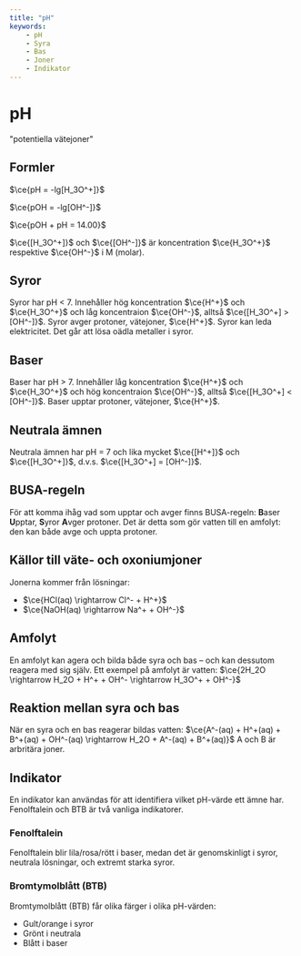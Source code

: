 ```yaml
---
title: "pH"
keywords:
    - pH
    - Syra
    - Bas
    - Joner
    - Indikator
---
```


# pH
"potentiella vätejoner"

## Formler
$\ce{pH = -lg[H_3O^+]}$

$\ce{pOH = -lg[OH^-]}$

$\ce{pOH + pH = 14.00}$

$\ce{[H_3O^+]}$ och $\ce{[OH^-]}$ är koncentration $\ce{H_3O^+}$ respektive $\ce{OH^-}$ i M (molar).

## Syror
Syror har pH < 7. Innehåller hög koncentration $\ce{H^+}$ och $\ce{H_3O^+}$ och låg koncentraion $\ce{OH^-}$, alltså $\ce{[H_3O^+] > [OH^-]}$. Syror avger protoner, vätejoner, $\ce{H^+}$. Syror kan leda elektricitet. Det går att lösa oädla metaller i syror.

## Baser
Baser har pH > 7. Innehåller låg koncentration $\ce{H^+}$ och $\ce{H_3O^+}$ och hög koncentraion $\ce{OH^-}$, alltså $\ce{[H_3O^+] < [OH^-]}$. Baser upptar protoner, vätejoner, $\ce{H^+}$.

## Neutrala ämnen
Neutrala ämnen har pH = 7 och lika mycket $\ce{[H^+]}$ och $\ce{[H_3O^+]}$, d.v.s. $\ce{[H_3O^+] = [OH^-]}$.

## BUSA-regeln
För att komma ihåg vad som upptar och avger finns BUSA-regeln: **B**aser **U**pptar, **S**yror **A**vger protoner.
Det är detta som gör vatten till en amfolyt: den kan både avge och uppta protoner.

## Källor till väte- och oxoniumjoner
Jonerna kommer från lösningar:
- $\ce{HCl(aq) \rightarrow Cl^- + H^+}$
- $\ce{NaOH(aq) \rightarrow Na^+ + OH^-}$

## Amfolyt
En amfolyt kan agera och bilda både syra och bas – och kan dessutom reagera med sig själv. Ett exempel på amfolyt är vatten: $\ce{2H_2O \rightarrow H_2O + H^+ + OH^- \rightarrow H_3O^+ + OH^-}$

## Reaktion mellan syra och bas
När en syra och en bas reagerar bildas vatten: $\ce{A^-(aq) + H^+(aq) + B^+(aq) + OH^-(aq) \rightarrow H_2O + A^-(aq) + B^+(aq)}$
A och B är arbritära joner.

## Indikator
En indikator kan användas för att identifiera vilket pH-värde ett ämne har. Fenolftalein och BTB är två vanliga indikatorer.

### Fenolftalein
Fenolftalein blir lila/rosa/rött i baser, medan det är genomskinligt i syror, neutrala lösningar, och extremt starka syror.

### Bromtymolblått (BTB)
Bromtymolblått (BTB) får olika färger i olika pH-värden:
- Gult/orange i syror
- Grönt i neutrala
- Blått i baser